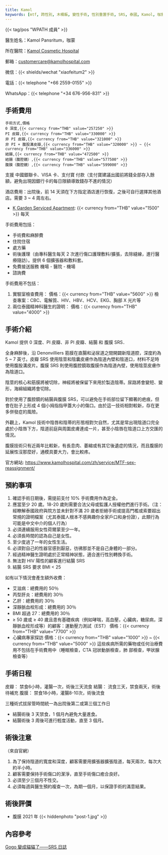 ```yaml
---
title: Kamol
keywords: [mtf, 跨性別, 木桶飯, 變性手術, 性別重置手術, SRS, 泰國, Kamol, 咖蒙]
---
```


{{< tag/pos "WPATH 成員" >}}

醫生姓名：Kamol Pansritum，咖蒙

<!-- https://www.kamolhospital.com/zh/profile-doctor/dr-kamol-pansritum/ 這裡有照片 -->

所在醫院：[Kamol Cosmetic Hospital](https://goo.gl/maps/oMMRQotSXqQSmvC48)

郵箱：<customercare@kamolhospital.com>

微信：{{< shields/wechat "xiaofeitum2" >}}

電話：{{< telephone "+66 2559-0155" >}}

WhatsApp：{{< telephone "+34 676-956-831" >}}

## 手術費用

```csv
手術方式,價格
0 深度,{{< currency from="THB" value="257250" >}}
PI 皮瓣,{{< currency from="THB" value="330000" >}}
非 PI 皮瓣,{{< currency from="THB" value="321000" >}}
非 PI + 腹股溝皮瓣,{{< currency from="THB" value="320000" >}} ~ {{< currency from="THB" value="336000" >}}
結腸,{{< currency from="THB" value="472500" >}}
結腸（腹腔鏡）,{{< currency from="THB" value="577500" >}}
腹膜（腹腔鏡）,{{< currency from="THB" value="599000" >}}
```

支援 中國銀聯卡、VISA 卡、支付寶 付款（支付寶建議出國前將錢全部存入餘額，避免出現因銀行卡的每日限額導致錢存不進的情況）

酒店費用：出院後，前 14 天須在下方指定酒店進行恢復，之後可自行選擇其他酒店。需要 3 ~ 4 周左右。

- [K Garden Serviced Apartment](https://goo.gl/maps/KgduQ7qAiJ1Rei7d9): {{< currency from="THB" value="1500" >}} 每天

手術費用包括：

- 手術費和麻醉費
- 住院住宿
- 處方藥
- 術後護理（由專科醫生每天 2 次進行傷口護理敷料/擴張，去除縫線，進行醫療隨訪）。提供 6 個擴張器和敷料套。
- 免費接送服務 機場 - 醫院 - 機場
- 諮詢費

手術費用不包括：

1. 實驗室檢查費用：
   價格：{{< currency from="THB" value="5600" >}}
   檢查專案：CBC、電解質、HIV、HBV、HCV、EKG、胸部 X 光片等
1. 兩位泰國精神科醫生的證明：
   價格：{{< currency from="THB" value="4000" >}}

## 手術介紹

Kamol 提供 0 深度、PI 皮瓣、非 PI 皮瓣、結腸 和 腹膜 SRS．

全身麻醉後，沿 Denonvilliers 筋膜在直腸和泌尿道之間開闢新陰道腔，深度約為 5 ~ 7 英寸。皮瓣 SRS 使用陰莖和陰囊皮膚作為陰道內壁和陰道口，材料不足時使用腹股溝皮片。腹膜 SRS 則使用腹腔鏡取腹膜作為陰道內壁，使用陰莖皮膚作為陰道口。

陰莖的核心和筋膜將被切除，神經將被保留下來用於製造陰蒂。尿路將會變短、變形，海綿組織將會切除。

對於使用了腹腔鏡的結腸與腹膜 SRS，可以避免在手術部位留下顯著的疤痕，但會在肚子上形成 4 個小拇指指甲蓋大小的傷口。由於這一技術相對較新，存在更多併發症的風險。

外觀上，Kamol 技術中陰唇和陰蒂的形態相對欠自然，尤其是常出現陰道口完全處於小陰唇下方，陰道前庭與周圍皮膚連成一片，甚至小陰唇在陰道口上方交匯的情況。

腹膜技術只有近兩年比較新，有長息肉、萎縮或有其它後遺症的情況，而且腹膜的延展性沒那麼好，通模具要大力，會比較疼。

官方網站: <https://www.kamolhospital.com/zh/service/MTF-sex-reassignment/>

## 預約事項

1. 確認手術日期後，需提前支付 10% 手術費用作為定金。
1. 應當至少 20 歲。18-20 歲則需要合法父母或監護人授權他們進行手術。（注：經瞭解泰國政府與院方並未針對不滿 20 歲者拒絕手術或提高門檻或索要超出常規的證明檔案（尤其泰國人根本不感興趣你全家戶口和身份證），此類行為可能是中文中介的個人行為）
1. 必須連續服用女性荷爾蒙至少一年。
1. 必須長時間的認為自己是女性。
1. 至少度過了一年的女性生活。
1. 必須對自己的性器官感到厭惡，彷彿那並不是自己身體的一部分。
1. 經過精神醫生證明處於正常精神狀態，適合進行性別轉換手術。
1. 無法對 HIV 陽性的顧客進行結腸 SRS
1. 結腸 SRS 要求 BMI < 25

如有以下情況會產生額外收費：

- 艾滋病：總費用的 50％
- 丙型肝炎：總費用的 30％
- 乙肝：總費用的 30％
- 深靜脈血栓形成：總費用的 30％
- BMI 超過 27：總費用的 30％
- ≥ 50 歲或 ≥ 40 歲且患有基礎疾病（例如哮喘，高血壓，心臟病，糖尿病，深靜脈血栓形成等）的顧客：運動壓力測試（EST）
  價格：{{< currency from="THB" value="7700" >}}
- 心臟病專家探訪
  價格：{{< currency from="THB" value="1000" >}} ~ {{< currency from="THB" value="5000" >}}
  這些疾病所需的藥物或任何治療費用不包括在手術費用中（睡眠檢查，CTA 冠狀動脈檢查，肺 部檢查，甲狀腺檢查等）

## 手術日程

皮瓣：
禁食6小時，灌腸一次，術後三天流食
結腸：
流食三天，禁食兩天，術後待補充
腹膜：
禁食18小時，灌腸8-10次，術後流食

三種術式拔尿管時間統一為出院後第二或第三個工作日

- 結腸術後 3 天禁食，1 個月內避免大量進食。
- 結腸術後 3 周後可進行輕度活動，直至 3 個月。

## 術後注意

（來自官網）

1. 為了保持陰道的寬度和深度，顧客需要用擴張器擴張陰道，每天兩次，每次大約半小時。
1. 顧客需要保持手術傷口的潔淨，直至手術傷口癒合良好。
1. 必須至少三個月不性交。
1. 必須每週與醫生預約複查一次，為期一個月，以保證手術的滿意結果。

## 術後評價

- 腹膜 2021 年
  {{< hiddenphoto "post-1.jpg" >}}

## 內容參考

[Gogo 變成貓貓了——SRS 日誌](https://blog.gogo.moe/Gogo%E8%AE%8A%E6%88%90%E8%B2%93%E8%B2%93%E4%BA%86/)<!--不要改成漢字以免簡繁轉換導致404-->
